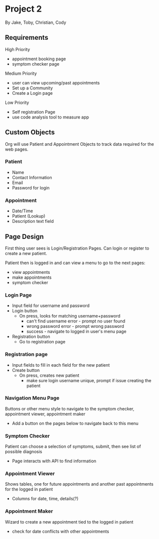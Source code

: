 # Project 2

By Jake, Toby, Christian, Cody

## Requirements

High Priority
* appointment booking page
* symptom checker page

Medium Priority
* user can view upcoming/past appointments
* Set up a Community
* Create a Login page

Low Priority
* Self registration Page
* use code analysis tool to measure app

## Custom Objects

Org will use Patient and Appointment Objects to track data required for the web pages.

### Patient

* Name
* Contact Information
* Email
* Password for login


### Appointment

* Date/Time
* Patient (Lookup)
* Description text field


## Page Design

First thing user sees is Login/Registration Pages.
Can login or register to create a new patient.

Patient then is logged in and can view a menu to go to the next pages:
* view appointments
* make appointments
* symptom checker

### Login Page
* Input field for username and password
* Login button
  * On press, looks for matching username+password
    * can't find username error - prompt no user found
    * wrong password error - prompt wrong password
    * success - navigate to logged in user's menu page
* Registration button
  * Go to registration page
  
### Registration page
* Input fields to fill in each field for the new patient
* Create button
  * On press, creates new patient
    * make sure login username unique, prompt if issue creating the patient
    
### Navigation Menu Page
Buttons or other menu style to navigate to the symptom checker, appointment viewer, appointment maker
* Add a button on the pages below to navigate back to this menu

### Symptom Checker
Patient can choose a selection of symptoms, submit, then see list of possible diagnosis
* Page interacts with API to find information

### Appointment Viewer
Shows tables, one for future appointments and another past appointments for the logged in patient
* Columns for date, time, details(?)


### Appointment Maker
Wizard to create a new appointment tied to the logged in patient
* check for date conflicts with other appointments


